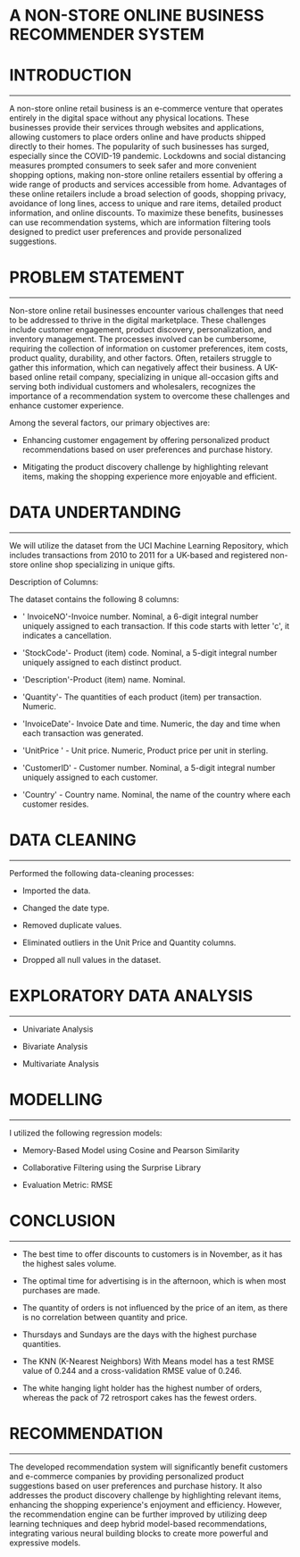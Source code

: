  # A NON-STORE ONLINE BUSINESS RECOMMENDER SYSTEM
 
 
 # INTRODUCTION
 ---
 A non-store online retail business is an e-commerce venture that operates entirely in the digital space without any physical locations. These businesses provide their services through websites and applications, allowing customers to place orders online and have products shipped directly to their homes. The popularity of such businesses has surged, especially since the COVID-19 pandemic. Lockdowns and social distancing measures prompted consumers to seek safer and more convenient shopping options, making non-store online retailers essential by offering a wide range of products and services accessible from home. Advantages of these online retailers include a broad selection of goods, shopping privacy, avoidance of long lines, access to unique and rare items, detailed product information, and online discounts. To maximize these benefits, businesses can use recommendation systems, which are information filtering tools designed to predict user preferences and provide personalized suggestions.
 
 
 # PROBLEM STATEMENT
 ---
 Non-store online retail businesses encounter various challenges that need to be addressed to thrive in the digital marketplace. These challenges include customer engagement, product discovery, personalization, and inventory management. The processes involved can be cumbersome, requiring the collection of information on customer preferences, item costs, product quality, durability, and other factors. Often, retailers struggle to gather this information, which can negatively affect their business. A UK-based online retail company, specializing in unique all-occasion gifts and serving both individual customers and wholesalers, recognizes the importance of a recommendation system to overcome these challenges and enhance customer experience.

Among the several factors, our primary objectives are:

* Enhancing customer engagement by offering personalized product recommendations based on user preferences and purchase history.

* Mitigating the product discovery challenge by highlighting relevant items, making the shopping experience more enjoyable and efficient.



# DATA UNDERTANDING 
---
We will utilize the dataset from the UCI Machine Learning Repository, which includes transactions from 2010 to 2011 for a UK-based and registered non-store online shop specializing in unique gifts.

Description of Columns:

The dataset contains the following 8 columns:

*  ' InvoiceNO'-Invoice number. Nominal, a 6-digit integral number uniquely assigned to each transaction. If this code starts with letter 'c', it indicates a cancellation.

* 'StockCode'- Product (item) code. Nominal, a 5-digit integral number uniquely assigned to each distinct product.

* 'Description'-Product (item) name. Nominal.

* 'Quantity'- The quantities of each product (item) per transaction. Numeric.

* 'InvoiceDate'- Invoice Date and time. Numeric, the day and time when each transaction was generated.

* 'UnitPrice ' - Unit price. Numeric, Product price per unit in sterling.

* 'CustomerID' - Customer number. Nominal, a 5-digit integral number uniquely assigned to each customer.

* 'Country' -  Country name. Nominal, the name of the country where each customer resides.


# DATA CLEANING
---
Performed the following data-cleaning processes:

* Imported the data.

* Changed the date type.

* Removed duplicate values.

* Eliminated outliers in the Unit Price and Quantity columns.

* Dropped all null values in the dataset.



# EXPLORATORY DATA ANALYSIS
---
* Univariate Analysis

* Bivariate Analysis

* Multivariate Analysis



# MODELLING 
---

I utilized the following regression models:

*  Memory-Based Model using Cosine and Pearson Similarity

*  Collaborative Filtering using the Surprise Library

*  Evaluation Metric: RMSE



# CONCLUSION
---
* The best time to offer discounts to customers is in November, as it has the highest sales volume.


* The optimal time for advertising is in the afternoon, which is when most purchases are made.


* The quantity of orders is not influenced by the price of an item, as there is no correlation between quantity and price.


* Thursdays and Sundays are the days with the highest purchase quantities.


* The KNN (K-Nearest Neighbors) With Means model has a test RMSE value of 0.244 and a cross-validation RMSE value of 0.246.


* The white hanging light holder has the highest number of orders, whereas the pack of 72 retrosport cakes has the fewest orders.




# RECOMMENDATION 
---
 The developed recommendation system will significantly benefit customers and e-commerce companies by providing personalized product suggestions based on user preferences and purchase history. It also addresses the product discovery challenge by highlighting relevant items, enhancing the shopping experience's enjoyment and efficiency. However, the recommendation engine can be further improved by utilizing deep learning techniques and deep hybrid model-based recommendations, integrating various neural building blocks to create more powerful and expressive models.
